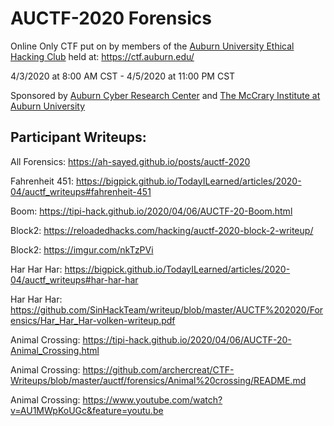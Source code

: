 # AUCTF-2020 Forensics

Online Only CTF put on by members of the [Auburn University Ethical Hacking Club](https://ehc.auburn.edu) held at: https://ctf.auburn.edu/ 

4/3/2020 at 8:00 AM CST - 4/5/2020 at 11:00 PM CST

Sponsored by [Auburn Cyber Research Center](http://cyber.auburn.edu) and [The McCrary Institute at Auburn University](http://mccrary.auburn.edu/)

Participant Writeups:
--

All Forensics: https://ah-sayed.github.io/posts/auctf-2020

Fahrenheit 451: https://bigpick.github.io/TodayILearned/articles/2020-04/auctf_writeups#fahrenheit-451

Boom: https://tipi-hack.github.io/2020/04/06/AUCTF-20-Boom.html

Block2: https://reloadedhacks.com/hacking/auctf-2020-block-2-writeup/

Block2: https://imgur.com/nkTzPVi

Har Har Har: https://bigpick.github.io/TodayILearned/articles/2020-04/auctf_writeups#har-har-har

Har Har Har: https://github.com/SinHackTeam/writeup/blob/master/AUCTF%202020/Forensics/Har_Har_Har-volken-writeup.pdf

Animal Crossing: https://tipi-hack.github.io/2020/04/06/AUCTF-20-Animal_Crossing.html

Animal Crossing: https://github.com/archercreat/CTF-Writeups/blob/master/auctf/forensics/Animal%20crossing/README.md

Animal Crossing: https://www.youtube.com/watch?v=AU1MWpKoUGc&feature=youtu.be